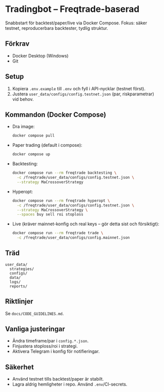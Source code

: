 # Tradingbot – Freqtrade-baserad

Snabbstart för backtest/paper/live via Docker Compose. Fokus: säker testnet, reproducerbara backtester, tydlig struktur.

## Förkrav
- Docker Desktop (Windows)
- Git

## Setup
1. Kopiera `.env.example` till `.env` och fyll i API-nycklar (testnet först).
2. Justera `user_data/configs/config.testnet.json` (par, riskparametrar) vid behov.

## Kommandon (Docker Compose)
- Dra image:
  ```bash
  docker compose pull
  ```
- Paper trading (default i compose):
  ```bash
  docker compose up
  ```
- Backtesting:
  ```bash
  docker compose run --rm freqtrade backtesting \
    -c /freqtrade/user_data/configs/config.testnet.json \
    --strategy MaCrossoverStrategy
  ```
- Hyperopt:
  ```bash
  docker compose run --rm freqtrade hyperopt \
    -c /freqtrade/user_data/configs/config.testnet.json \
    --strategy MaCrossoverStrategy \
    --spaces buy sell roi stoploss
  ```
- Live (kräver mainnet-konfig och real keys – gör detta sist och försiktigt):
  ```bash
  docker compose run --rm freqtrade trade \
    -c /freqtrade/user_data/configs/config.mainnet.json
  ```

## Träd
```
user_data/
  strategies/
  configs/
  data/
  logs/
  reports/
```

## Riktlinjer
Se `docs/CODE_GUIDELINES.md`.

## Vanliga justeringar
- Ändra timeframe/par i `config.*.json`.
- Finjustera stoploss/roi i strategi.
- Aktivera Telegram i konfig för notifieringar.

## Säkerhet
- Använd testnet tills backtest/paper är stabilt.
- Lagra aldrig hemligheter i repo. Använd `.env`/CI-secrets.
